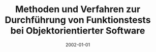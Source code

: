 ---
abstract: ''
authors:
- Thomas Grechenig
- Wolfgang Zuser
- Christian Brem
date: '2002-01-01'
featured: false
links:
- name: Publik
  url: https://publik.tuwien.ac.at/showentry.php?ID=137020&lang=1
publication_types:
- '6'
publishDate: '2002-01-01'
title: Methoden und Verfahren zur Durchführung von Funktionstests bei Objektorientierter
  Software
url_pdf: ''
---